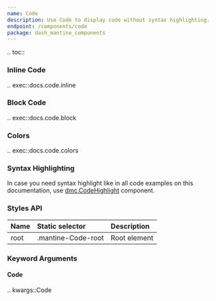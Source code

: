 ```yaml
---
name: Code
description: Use Code to display code without syntax highlighting.
endpoint: /components/code
package: dash_mantine_components
---
```


.. toc::

### Inline Code

.. exec::docs.code.inline

### Block Code

.. exec::docs.code.block

### Colors

.. exec::docs.code.colors

### Syntax Highlighting

In case you need syntax highlight like in all code examples on this documentation, use [dmc.CodeHighlight](/components/code-highlight)
component.

### Styles API

| Name         | Static selector    | Description                                   |
|:-------------|:-------------------|:----------------------------------------------|
| root         | .mantine-Code-root | Root element                                  |

### Keyword Arguments

#### Code

.. kwargs::Code
